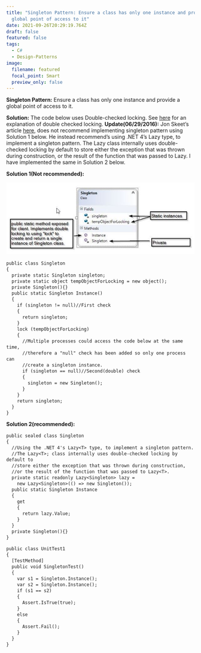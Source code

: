 ```yaml
---
title: "Singleton Pattern: Ensure a class has only one instance and provide a
  global point of access to it"
date: 2021-09-26T20:29:19.764Z
draft: false
featured: false
tags:
  - C#
  - Design-Patterns
image:
  filename: featured
  focal_point: Smart
  preview_only: false
---
```

**Singleton Pattern:** Ensure a class has only one instance and provide a global point of access to it.

**Solution:** The code below uses Double-checked locking. See [here](http://en.wikipedia.org/wiki/Double-checked_locking) for an explanation of double checked locking. **Update(06/29/2016):** Jon Skeet’s article [here](http://csharpindepth.com/Articles/General/Singleton.aspx), does not recommend implementing singleton pattern using Solution 1 below. He instead recommend’s using .NET 4’s Lazy type, to implement a singleton pattern. The Lazy class internally uses double-checked locking by default to store either the exception that was thrown during construction, or the result of the function that was passed to Lazy. I have implemented the same in Solution 2 below.

**Solution 1(Not recommended):**

![Singleton Pattern](singletondesignpattern-2.jpg "Singleton Pattern")

```
public class Singleton
{
  private static Singleton singleton;
  private static object tempObjectForLocking = new object();
  private Singleton(){}
  public static Singleton Instance()
  {
    if (singleton != null)//First check
    {
      return singleton;
    }
    lock (tempObjectForLocking)
    {
      //Multiple processes could access the code below at the same time, 
      //therefore a "null" check has been added so only one process can 
      //create a singleton instance. 
      if (singleton == null)//Second(double) check
      {
        singleton = new Singleton();
      }
    }
    return singleton;
  }
}
```

**Solution 2(recommended):**

```
public sealed class Singleton
{
  //Using the .NET 4's Lazy<T> type, to implement a singleton pattern. 
  //The Lazy<T>; class internally uses double-checked locking by default to  
  //store either the exception that was thrown during construction, 
  //or the result of the function that was passed to Lazy<T>.
  private static readonly Lazy<Singleton> lazy = 
    new Lazy<Singleton>(() => new Singleton());    
  public static Singleton Instance 
  { 
    get
    { 
      return lazy.Value; 
    } 
  }
  private Singleton(){}
}
```

```
public class UnitTest1
{
  [TestMethod]
  public void SingletonTest()
  {
    var s1 = Singleton.Instance();
    var s2 = Singleton.Instance();
    if (s1 == s2)
    {
      Assert.IsTrue(true);
    }
    else
    {
      Assert.Fail();
    }
  }
}
```